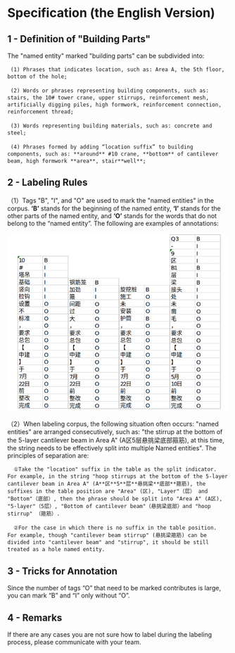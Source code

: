 # Specification (the English Version)

## 1 - Definition of "Building Parts"

The "named entity" marked "building parts" can be subdivided into:
  
     (1) Phrases that indicates location, such as: Area A, the 5th floor, bottom of the hole;
  
     (2) Words or phrases representing building components, such as: stairs, the 10# tower crane, upper stirrups, reinforcement mesh, artificially digging piles, high formwork, reinforcement connection, reinforcement thread;
  
     (3) Words representing building materials, such as: concrete and steel;
  
     (4) Phrases formed by adding “location suffix” to building components, such as: **around** #10 crane, **bottom** of cantilever beam, high formwork **area**, stair**well**;
  
## 2 - Labeling Rules

   （1）Tags "B", "I", and "O" are used to mark the "named entities" in the corpus. **‘B’** stands for the beginning of the named entity, **‘I’** stands for the other parts of the named entity, and **‘O’** stands for the words that do not belong to the “named entity”. The following are examples of annotations:
    
![Examples](https://github.com/isotrforever/NER-corpus-for-construction/blob/master/IFG/Selection_117.png)
    
   （2）When labeling corpus, the following situation often occurs: "named entities" are arranged consecutively, such as: "the stirrup at the bottom of the 5-layer cantilever beam in Area A" (A区5层悬挑梁底部箍筋), at this time, the string needs to be effectively split into multiple Named entities". The principles of separation are:
    
      ①Take the "location" suffix in the table as the split indicator. For example, in the string "hoop stirrups at the bottom of the 5-layer cantilever beam in Area A" (A**区**5**层**悬挑梁**底部**箍筋), the suffixes in the table position are "Area" (区), "Layer"（层） and "Bottom"（底部）, then the phrase should be split into "Area A" (A区), "5-layer"（5层）, "Bottom of cantilever beam"（悬挑梁底部）and "hoop stirrup" （箍筋）.
        
      ②For the case in which there is no suffix in the table position. For example, though "cantilever beam stirrup" (悬挑梁箍筋) can be divided into "cantilever beam" and "stirrup", it should be still treated as a hole named entity.

## 3 - Tricks for Annotation

Since the number of tags “O” that need to be marked contributes is large, you can mark “B” and “I” only without “O”.

## 4 - Remarks

If there are any cases you are not sure how to label during the labeling process, please communicate with your team.
